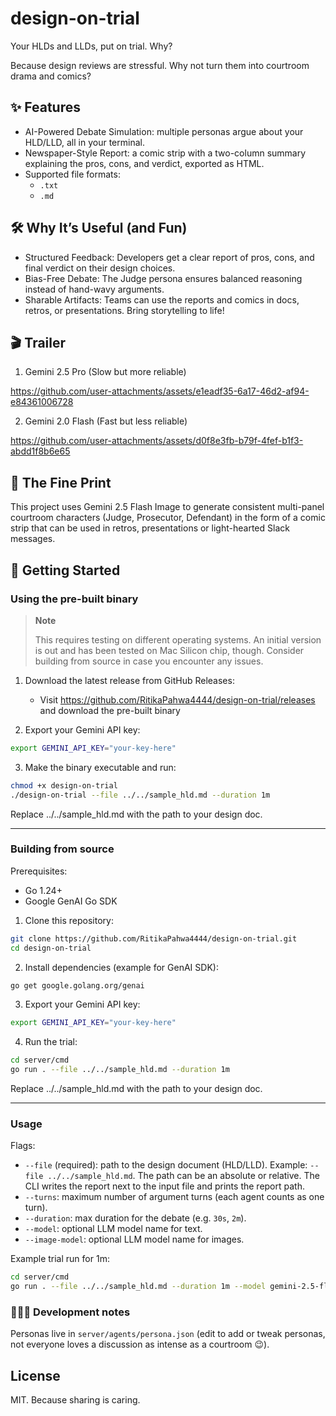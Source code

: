 
# design-on-trial

Your HLDs and LLDs, put on trial. Why? 

Because design reviews are stressful. Why not turn them into courtroom drama and comics?

## ✨ Features
- AI-Powered Debate Simulation: multiple personas argue about your HLD/LLD, all in your terminal.
- Newspaper-Style Report: a comic strip with a two-column summary explaining the pros, cons, and verdict, exported as HTML.
- Supported file formats:
    - `.txt`
    - `.md`

## 🛠️ Why It’s Useful (and Fun)

- Structured Feedback: Developers get a clear report of pros, cons, and final verdict on their design choices.
- Bias-Free Debate: The Judge persona ensures balanced reasoning instead of hand-wavy arguments.
- Sharable Artifacts: Teams can use the reports and comics in docs, retros, or presentations. Bring storytelling to life! 

## 🎬 Trailer

1. Gemini 2.5 Pro (Slow but more reliable)

https://github.com/user-attachments/assets/e1eadf35-6a17-46d2-af94-e84361006728

2. Gemini 2.0 Flash (Fast but less reliable)
   
https://github.com/user-attachments/assets/d0f8e3fb-b79f-4fef-b1f3-abdd1f8b6e65

## 📝 The Fine Print
This project uses Gemini 2.5 Flash Image to generate consistent multi-panel courtroom characters (Judge, Prosecutor, Defendant) in the form of a comic strip that can be used in retros, presentations or light-hearted Slack messages.

## 🏁 Getting Started

### Using the pre-built binary
> **Note**
> 
> This requires testing on different operating systems. An initial version is out and has been tested on Mac Silicon chip, though. Consider building from source in case you encounter any issues. 

1. Download the latest release from GitHub Releases:
    - Visit https://github.com/RitikaPahwa4444/design-on-trial/releases and download the pre-built binary

2. Export your Gemini API key:
```bash
export GEMINI_API_KEY="your-key-here"
```

3. Make the binary executable and run:

```bash
chmod +x design-on-trial
./design-on-trial --file ../../sample_hld.md --duration 1m
```

Replace ../../sample_hld.md with the path to your design doc.

---

### Building from source

Prerequisites:
- Go 1.24+
- Google GenAI Go SDK 

1. Clone this repository:

```bash
git clone https://github.com/RitikaPahwa4444/design-on-trial.git
cd design-on-trial
```

2. Install dependencies (example for GenAI SDK):

```bash
go get google.golang.org/genai
```

3. Export your Gemini API key:
```bash
export GEMINI_API_KEY="your-key-here"
```

4. Run the trial:

```bash
cd server/cmd
go run . --file ../../sample_hld.md --duration 1m
```
Replace ../../sample_hld.md with the path to your design doc.

---

### Usage

Flags:
- `--file` (required): path to the design document (HLD/LLD). Example: `--file ../../sample_hld.md`. The path can be an absolute or relative. The CLI writes the report next to the input file and prints the report path.
- `--turns`: maximum number of argument turns (each agent counts as one turn).
- `--duration`: max duration for the debate (e.g. `30s`, `2m`).
- `--model`: optional LLM model name for text.
- `--image-model`: optional LLM model name for images.

Example trial run for 1m:

```bash
cd server/cmd
go run . --file ../../sample_hld.md --duration 1m --model gemini-2.5-flash --image-model gemini-2.5-flash-image-preview
```

### 👩🏻‍💻 Development notes

Personas live in `server/agents/persona.json` (edit to add or tweak personas, not everyone loves a discussion as intense as a courtroom 😉).

## License

MIT. Because sharing is caring.
